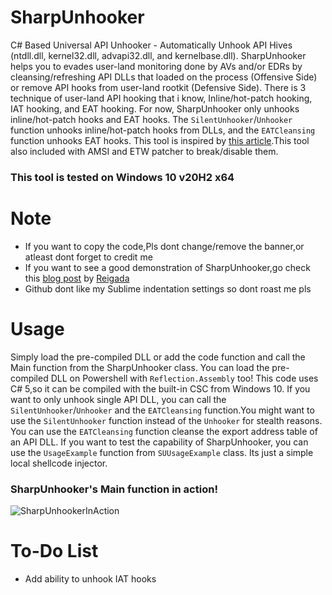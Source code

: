# SharpUnhooker
C# Based Universal API Unhooker - Automatically Unhook API Hives (ntdll.dll, kernel32.dll, advapi32.dll, and kernelbase.dll). SharpUnhooker helps you to evades user-land monitoring done by AVs and/or EDRs by cleansing/refreshing API DLLs that loaded on the process (Offensive Side) or remove API hooks from user-land rootkit (Defensive Side). There is 3 technique of user-land API hooking that i know, Inline/hot-patch hooking, IAT hooking, and EAT hooking. For now, SharpUnhooker only unhooks inline/hot-patch hooks and EAT hooks. The `SilentUnhooker`/`Unhooker` function unhooks inline/hot-patch hooks from DLLs, and the `EATCleansing` function unhooks EAT hooks.
This tool is inspired by [this article](https://www.ired.team/offensive-security/defense-evasion/how-to-unhook-a-dll-using-c++).This tool also included with AMSI and ETW patcher to break/disable them.

### This tool is tested on Windows 10 v20H2 x64

# Note
- If you want to copy the code,Pls dont change/remove the banner,or atleast dont forget to credit me
- If you want to see a good demonstration of SharpUnhooker,go check this [blog post](https://roberreigada.github.io/posts/playing_with_an_edr/) by [Reigada](https://github.com/roberreigada)
- Github dont like my Sublime indentation settings so dont roast me pls

# Usage
Simply load the pre-compiled DLL or add the code function and call the Main function from the SharpUnhooker class.
You can load the pre-compiled DLL on Powershell with `Reflection.Assembly` too!
This code uses C# 5,so it can be compiled with the built-in CSC from Windows 10.
If you want to only unhook single API DLL, you can call the `SilentUnhooker`/`Unhooker` and the `EATCleansing` function.You might want to use the `SilentUnhooker` function instead of the `Unhooker` for stealth reasons. You can use the `EATCleansing` function cleanse the export address table of an API DLL.
If you want to test the capability of SharpUnhooker, you can use the `UsageExample` function from `SUUsageExample` class. Its just a simple local shellcode injector.

### SharpUnhooker's Main function in action!
![SharpUnhookerInAction](https://user-images.githubusercontent.com/41237415/132009214-0c145b58-830f-45b2-b441-8534ede56541.png)


# To-Do List
- Add ability to unhook IAT hooks
